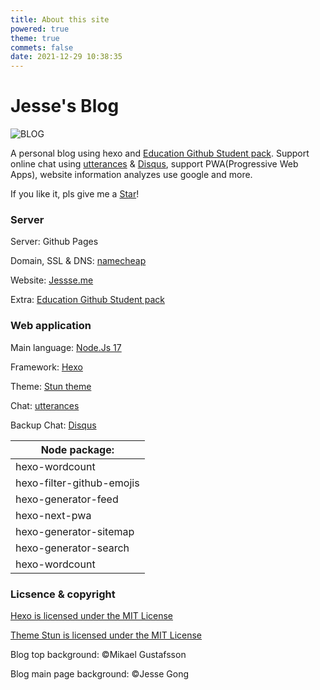 ```yaml
---
title: About this site
powered: true
theme: true
commets: false
date: 2021-12-29 10:38:35
---
```


# Jesse's Blog

![BLOG](/images/BLOG.png)

A personal blog using hexo and [Education Github Student pack](http://education.github.com). Support online chat using [utterances](https://github.com/utterance) & [Disqus](https://disqus.com), support PWA(Progressive Web Apps), website information analyzes use google and more.

If you like it, pls give me a <a class="github-button" href="https://github.com/Jesse-0x/Jesse-0x.github.io" data-size="large" data-show-count="true" aria-label="Star Jesse-0x/Jesse-0x.github.io on GitHub">Star</a>!

### Server

Server: Github Pages

Domain, SSL & DNS: [namecheap](https://www.namecheap.com/)

Website: [Jessse.me](https://jessse.me)

Extra: [Education Github Student pack](http://education.github.com)



### Web application

Main language: [Node.Js 17](https://nodejs.org/)

Framework: [Hexo](https://github.com/hexojs/hexo) 

Theme: [Stun theme](https://github.com/liuyib/hexo-theme-stun/blob/master/README_en-US.md)

Chat: [utterances](https://github.com/utterance)

Backup Chat: [Disqus](https://disqus.com)

| Node package:             |
| ------------------------- |
| hexo-wordcount            |
| hexo-filter-github-emojis |
| hexo-generator-feed       |
| hexo-next-pwa             |
| hexo-generator-sitemap    |
| hexo-generator-search     |
| hexo-wordcount            |



### Licsence & copyright

[Hexo is licensed under the MIT License](https://github.com/hexojs/hexo/blob/master/LICENSE)

[Theme Stun is licensed under the MIT License](https://github.com/liuyib/hexo-theme-stun/blob/master/LICENSE)

Blog top background: ©Mikael Gustafsson

Blog main page background: ©Jesse Gong
